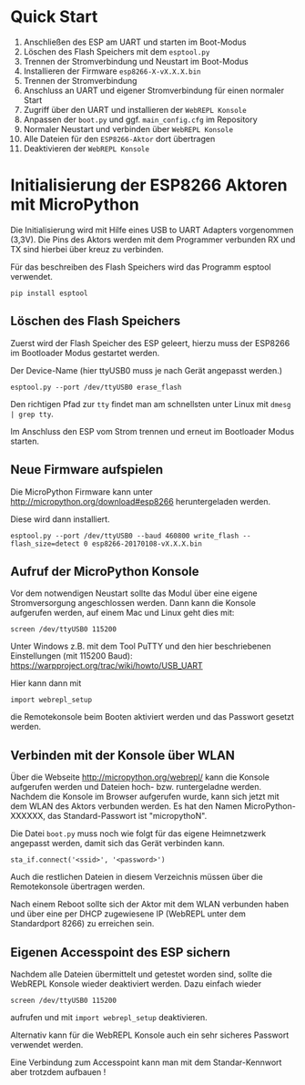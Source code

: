 # Quick Start

1. Anschließen des ESP am UART und starten im Boot-Modus
1. Löschen des Flash Speichers mit dem `esptool.py`
1. Trennen der Stromverbindung und Neustart im Boot-Modus
1. Installieren der Firmware `esp8266-X-vX.X.X.bin`
1. Trennen der Stromverbindung
1. Anschluss an UART und eigener Stromverbindung für einen normaler Start
1. Zugriff über den UART und installieren der `WebREPL Konsole`
1. Anpassen der `boot.py` und ggf. `main_config.cfg` im Repository
1. Normaler Neustart und verbinden über `WebREPL Konsole`
1. Alle Dateien für den `ESP8266-Aktor` dort übertragen
1. Deaktivieren der `WebREPL Konsole`

# Initialisierung der ESP8266 Aktoren mit MicroPython

Die Initialisierung wird mit Hilfe eines USB to UART Adapters vorgenommen (3,3V). Die Pins des Aktors werden mit dem Programmer verbunden RX und TX sind hierbei über kreuz zu verbinden.


Für das beschreiben des Flash Speichers wird das Programm esptool verwendet.

	pip install esptool
    
## Löschen des Flash Speichers
Zuerst wird der Flash Speicher des ESP geleert, hierzu muss der ESP8266 im Bootloader Modus gestartet werden.

Der Device-Name (hier ttyUSB0 muss je nach Gerät angepasst werden.)

	esptool.py --port /dev/ttyUSB0 erase_flash
    
Den richtigen Pfad zur `tty` findet man am schnellsten unter Linux mit `dmesg | grep tty`.

Im Anschluss den ESP vom Strom trennen und erneut im Bootloader Modus starten.

## Neue Firmware aufspielen
Die MicroPython Firmware kann unter http://micropython.org/download#esp8266 heruntergeladen werden.

Diese wird dann installiert.

	esptool.py --port /dev/ttyUSB0 --baud 460800 write_flash --flash_size=detect 0 esp8266-20170108-vX.X.X.bin

## Aufruf der MicroPython Konsole
Vor dem notwendigen Neustart sollte das Modul über eine eigene Stromversorgung angeschlossen werden. Dann kann die Konsole aufgerufen werden, auf einem Mac und Linux geht dies mit:

	screen /dev/ttyUSB0 115200
    
Unter Windows z.B. mit dem Tool PuTTY und den hier beschriebenen Einstellungen (mit 115200 Baud): https://warpproject.org/trac/wiki/howto/USB_UART

Hier kann dann mit

	import webrepl_setup
    
die Remotekonsole beim Booten aktiviert werden und das Passwort gesetzt werden.

## Verbinden mit der Konsole über WLAN
Über die Webseite http://micropython.org/webrepl/ kann die Konsole aufgerufen werden und Dateien hoch- bzw. runtergeladne werden.
Nachdem die Konsole im Browser aufgerufen wurde, kann sich jetzt mit dem WLAN des Aktors verbunden werden. Es hat den Namen MicroPython-XXXXXX, das Standard-Passwort ist "micropythoN".

Die Datei `boot.py` muss noch wie folgt für das eigene Heimnetzwerk angepasst werden, damit sich das Gerät verbinden kann.

    sta_if.connect('<ssid>', '<password>')

Auch die restlichen Dateien in diesem Verzeichnis müssen über die Remotekonsole übertragen werden.

Nach einem Reboot sollte sich der Aktor mit dem WLAN verbunden haben und über eine per DHCP zugewiesene IP (WebREPL unter dem Standardport 8266) zu erreichen sein.

## Eigenen Accesspoint des ESP sichern
Nachdem alle Dateien übermittelt und getestet worden sind, sollte die WebREPL Konsole wieder deaktiviert werden. Dazu einfach wieder

	screen /dev/ttyUSB0 115200

aufrufen und mit `import webrepl_setup` deaktivieren.

Alternativ kann für die WebREPL Konsole auch ein sehr sicheres Passwort verwendet werden.

Eine Verbindung zum Accesspoint kann man mit dem Standar-Kennwort aber trotzdem aufbauen !
